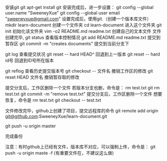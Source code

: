  安装git git apt-get install git
 安装完成后，进一步设置：
 git config --global user.name "SweeneyXue"
 git config --global user email "sweeneyxue@gmail.com"
 设置完成后，使用git.（创建一个版本库文件）
 mkdir learn-document 创建一个文件夹
 cd learn-document 进入这个文件夹
 git init  初始化该文件夹
 vim -o2 README.md readme.txt   创建自己的文本文件
 文件创建完毕,
 git status 查看版本控制情况
 git add README.md readme.txt 提交到暂存区
 git commit -m "creates documents" 提交到当前分支下

 git log 查看提交状况
 git reset -- hard HEAD^ 回退到上一版本
 git reset -- hard id号  回退到ID号所在版本

 git reflog 查看历史提交版本号
 git checkout -- 文件名  撤销工作区的修改
 git reset HEAD 文件名 撤销暂存取的修改

 提交分支后，工作区删除一个文件
 若版本分支也删，命令是：
 rm test.txt
 git rm test.txt
 git commit -m "remove test.txt"
 提交分支后，工作区删除一个文件
 想要恢复，命令是
 rm test.txt
 git checkout -- test.txt
 
 文件修改完毕，github上创建了项目，提交远程库的命令
 git remote add origin git@github.com:SweeneyXue/learn-document.git
 
git push -u origin master

完成备份

注意：有时github上已经有文件，版本库不对应，可以强制上传，命令是：
git push -u origin maste -f (有重要文件在，不建议这么做)


